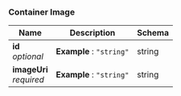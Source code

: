 
<a name="container-image"></a>
### Container Image

|Name|Description|Schema|
|---|---|---|
|**id**  <br>*optional*|**Example** : `"string"`|string|
|**imageUri**  <br>*required*|**Example** : `"string"`|string|



